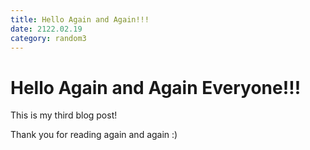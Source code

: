 ```yaml
---
title: Hello Again and Again!!!
date: 2122.02.19
category: random3
---
```



# Hello Again and Again Everyone!!!

This is my third blog post!

Thank you for reading again and again :)
